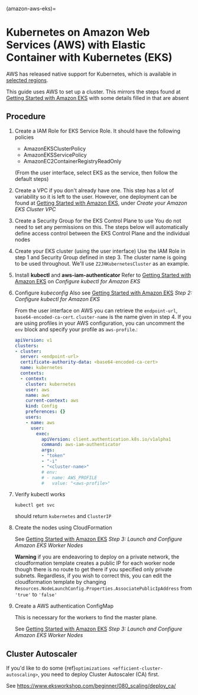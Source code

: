 (amazon-aws-eks)=

# Kubernetes on Amazon Web Services (AWS) with Elastic Container with Kubernetes (EKS)

AWS has released native support for Kubernetes, which is available in [selected regions][selected regions].

This guide uses AWS to set up a cluster. This mirrors the steps found at [Getting Started with Amazon EKS][getting started with amazon eks] with some details filled in that are absent

## Procedure

1. Create a IAM Role for EKS Service Role.
   It should have the following policies

   * AmazonEKSClusterPolicy
   * AmazonEKSServicePolicy
   * AmazonEC2ContainerRegistryReadOnly

   (From the user interface, select EKS as the service, then follow the default steps)
2. Create a VPC if you don't already have one.
   This step has a lot of variability so it is left to the user. However, one deployment can be found at [Getting Started with Amazon EKS][getting started with amazon eks], under *Create your Amazon EKS Cluster VPC*
3. Create a Security Group for the EKS Control Plane to use
   You do not need to set any permissions on this. The steps below will automatically define access control between the EKS Control Plane and the individual nodes
4. Create your EKS cluster (using the user interface)
   Use the IAM Role in step 1 and Security Group defined in step 3. The cluster name is going to be used throughout. We'll use `Z2JHKubernetesCluster` as an example.
5. Install **kubectl** and **aws-iam-authenticator**
   Refer to  [Getting Started with Amazon EKS][getting started with amazon eks] on *Configure kubectl for Amazon EKS*
6. Configure *kubeconfig*
   Also see [Getting Started with Amazon EKS][getting started with amazon eks] *Step 2: Configure kubectl for Amazon EKS*

   From the user interface on AWS you can retrieve the `endpoint-url`, `base64-encoded-ca-cert`. `cluster-name` is the name given in step 4. If you are using profiles in your AWS configuration, you can uncomment the `env` block and specify your profile as `aws-profile`.:

   ```yaml
   apiVersion: v1
   clusters:
   - cluster:
     server: <endpoint-url>
     certificate-authority-data: <base64-encoded-ca-cert>
     name: kubernetes
     contexts:
     - context:
       cluster: kubernetes
       user: aws
       name: aws
       current-context: aws
       kind: Config
       preferences: {}
       users:
       - name: aws
         user:
           exec:
             apiVersion: client.authentication.k8s.io/v1alpha1
             command: aws-iam-authenticator
             args:
             - "token"
             - "-i"
             - "<cluster-name>"
             # env:
             # - name: AWS_PROFILE
             #   value: "<aws-profile>"
   ```
7. Verify kubectl works

   ```
   kubectl get svc
   ```

   should return `kubernetes` and `ClusterIP`
8. Create the nodes using CloudFormation

   See [Getting Started with Amazon EKS][getting started with amazon eks] *Step 3: Launch and Configure Amazon EKS Worker Nodes*
   
   **Warning** if you are endeavoring to deploy on a private network, the cloudformation template creates a public IP for each worker node though there is no route to get there if you specified only private subnets. Regardless, if you wish to correct this, you can edit the cloudformation template by changing `Resources.NodeLaunchConfig.Properties.AssociatePublicIpAddress` from `'true'` to `'false'`
9. Create a AWS authentication ConfigMap

   This is necessary for the workers to find the master plane.
   
   See [Getting Started with Amazon EKS][getting started with amazon eks] *Step 3: Launch and Configure Amazon EKS Worker Nodes*
    
[getting started with amazon eks]: https://docs.aws.amazon.com/eks/latest/userguide/getting-started.html
[selected regions]: https://aws.amazon.com/about-aws/global-infrastructure/regional-product-services/

## Cluster Autoscaler

If you'd like to do some {ref}`optimizations <efficient-cluster-autoscaling>`, you need to deploy Cluster Autoscaler (CA) first.

See <https://www.eksworkshop.com/beginner/080_scaling/deploy_ca/>
